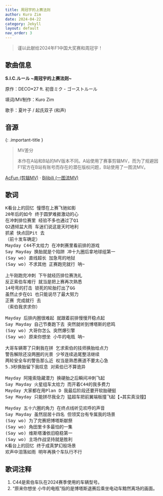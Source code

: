```yaml
---
title: 周冠宇的上赛法则
author: Kuro Zim
date: 2024-04-22
category: Jekyll
layout: default
nav_order: 3
---
```


> 谨以此献给2024年F1中国大奖赛和周冠宇！

## 歌曲信息

**S.I.C.ルール ~周冠宇的上赛法则~**

原作：DECO*27 ft. 初音ミク - ゴーストルール

填词/MV制作：Kuro Zim

歌手：夏叶子 / 起氏双子 (和声)

## 音源

{: .important-title }
> MV差分
>
> 本作在A站和B站的MV版本不同。A站使用了赛事剪辑MV，而为了规避因F1官方在B站有账号而存在的潜在版权问题，B站使用了一图流MV。

[AcFun (剪辑MV)](https://www.acfun.cn/v/ac44380377) · [Bilibili (一图流MV)](https://www.bilibili.com/video/BV1AZ421J7U1/)

## 歌词

<pre>
K看台上的回忆 憧憬在上赛飞驰如影
20年后的如今 终于圆梦难捱激动的心
在冲刺排位赛里 经验不多也通过了Q1
Q2遇倾盆大雨 车迷们说这是天时地利
抓紧 快点回Pit 去
（前十发车确定）
Mayday C44不太给力 在冲刺赛里看前排的游戏
Say Mayday 换胎就是个陷阱 冲十九圈后拿地球组第一
(Say wo) 直线超长 加急弯的地狱
(Say wo) 不求其他 正赛跑完就行 呐~

上午刚跑完冲刺 下午就经历排位赛洗礼
反正索伯车难行 就当是把上赛再次熟悉
14号弯的打击 锁死的轮胎打出了GG
虽然止步在Q1 也只能说尽了最大努力
正赛 完成就行 去
（索伯我求求你）

Mayday 后排内圈很难起 就跟着前排慢慢开稳点起
Say Mayday 自己节奏跑下去 突然就听到博塔斯的悲鸣
(Say wo) 大哥你怎么 突然爆引擎
(Say wo) 原来你想坐 小牛的电瓶 呐~

大哥车辆寄了只剩我在拼 乞求索伯的技师换胎给点力
警告解除还没两圈的光景 少爷连续追尾整活继续
两轮安全车的警告那么近 权当是熟悉赛道不要太心急
5.3秒换胎留下我叹息 对索伯已不算诡异

Mayday 阿隆索隐藏潜力 换硬胎之后瞬间冲刺飞起
Say Mayday 火星组车太给力 而开着C44的我多费力
Mayday 大家都在用Plan D 我最后阶段还要开软胎硬挺
Say Mayday 只能拼尽我全力 猛超车把前翼端板撞飞起【→其实真没撞】

Mayday 五十六圈的角力 在终点线听见欢呼的声音
Say Mayday 虽然屈居十四名 但领奖台有专属我的场景
(Say wo) 为了完赛把博塔斯献祭
(Say wo) 角田里卡多最怕的一集
(Say wo) 维斯塔潘依旧稳稳第一
(Say wo) 主场作战坚持就是胜利
K看台上的回忆 终于成真梦幻般场景
欢声中泪落如雨 明年再换个车队行不行</pre>

## 歌词注释

1. C44是索伯车队在2024赛季使用的车辆型号。
2. “原来你想坐 小牛的电瓶”指的是博塔斯退赛后乘坐电动车黯然离场的画面。
